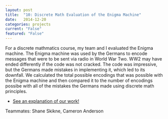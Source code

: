 ```yaml
---
layout: post
title:  "10: Discrete Math Evaluation of the Enigma Machine"
date:   2014-12-20
categories: projects
current: "False"
featured: "False"
---
```

For a discrete mathmatics course, my team and I evaluated the Enigma machine. The Enigma machine was used by the Germans to encode messages that were to be sent via radio in World War Two. WW2 may have ended differently if the code was not cracked. The code was impressive, but the Germans made mistakes in implementing it, which led to its downfall. We calculated the total possible encodings that was possible with the Enigma machine and then compared it to the number of encodings possibe with all of the mistakes the Germans made using discrete math principles.


* [See an explanation of our work!](https://www.dropbox.com/s/8bddzbijhv4uj9j/Enigma_Machine.pdf?dl=0)

<!-- Add carusel of images from slide deck -->
Teammates: Shane Skikne, Cameron Anderson